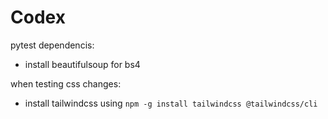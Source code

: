 # Codex

pytest dependencis:
- install beautifulsoup for bs4

when testing css changes:
- install tailwindcss using `npm -g install tailwindcss @tailwindcss/cli`
